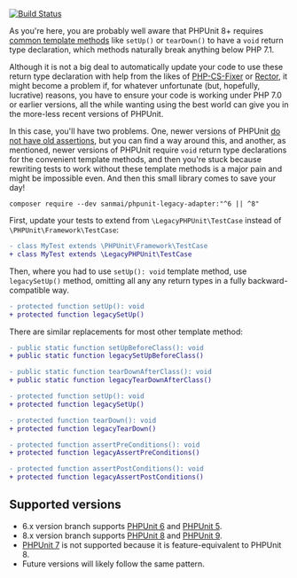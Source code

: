 [![Build Status](https://travis-ci.com/sanmai/phpunit-legacy-adapter.svg?branch=master)](https://travis-ci.com/sanmai/phpunit-legacy-adapter)

As you're here, you are probably well aware that PHPUnit 8+ requires [common template methods](https://phpunit.readthedocs.io/en/latest/fixtures.html) 
like `setUp()` or `tearDown()` to have a `void` return type declaration, which methods naturally break anything below PHP 7.1.

Although it is not a big deal to automatically update your code to use these return type declaration with help from the likes of [PHP-CS-Fixer](https://github.com/FriendsOfPHP/PHP-CS-Fixer) or [Rector](https://github.com/rectorphp/rector/blob/master/docs/rector_rules_overview.md#phpunit), 
it might become a problem if, for whatever unfortunate (but, hopefully, lucrative) reasons, you have to ensure your code is working under PHP 7.0 or earlier versions, all the 
while wanting using the best world can give you in the more-less recent versions of PHPUnit.

In this case, you'll have two problems. One, newer versions of PHPUnit [do not have old assertions](https://thephp.cc/news/2019/02/help-my-tests-stopped-working), but you can find a way around this, and another,
as mentioned, newer versions of PHPUnit require  `void` return type declarations for the convenient template methods, and then you're stuck because 
rewriting tests to work without these template methods is a major pain and might be impossible even. And then this small library comes to save your day!

```
composer require --dev sanmai/phpunit-legacy-adapter:"^6 || ^8"
```

First, update your tests to extend from `\LegacyPHPUnit\TestCase` instead of `\PHPUnit\Framework\TestCase`:

```diff
- class MyTest extends \PHPUnit\Framework\TestCase
+ class MyTest extends \LegacyPHPUnit\TestCase
```

Then, where you had to use `setUp(): void`  template method, use `legacySetUp()` method, omitting all any any return types in a fully backward-compatible way. 

```diff
- protected function setUp(): void
+ protected function legacySetUp()
```

There are similar replacements for most other template method:

```diff
- public static function setUpBeforeClass(): void
+ public static function legacySetUpBeforeClass()
```

```diff
- public static function tearDownAfterClass(): void
+ public static function legacyTearDownAfterClass()
```

```diff
- protected function setUp(): void
+ protected function legacySetUp()
```

```diff
- protected function tearDown(): void
+ protected function legacyTearDown()
```

```diff
- protected function assertPreConditions(): void
+ protected function legacyAssertPreConditions()
```

```diff
- protected function assertPostConditions(): void
+ protected function legacyAssertPostConditions()
```

## Supported versions

- 6.x version branch supports [PHPUnit 6](https://phpunit.de/getting-started/phpunit-6.html) and [PHPUnit 5](https://phpunit.de/getting-started/phpunit-5.html).
- 8.x version branch supports [PHPUnit 8](https://phpunit.de/getting-started/phpunit-8.html) and [PHPUnit 9](https://phpunit.de/getting-started/phpunit-9.html).
- [PHPUnit 7](https://phpunit.de/getting-started/phpunit-7.html) is not supported because it is feature-equivalent to PHPUnit 8.
- Future versions will likely follow the same pattern.
